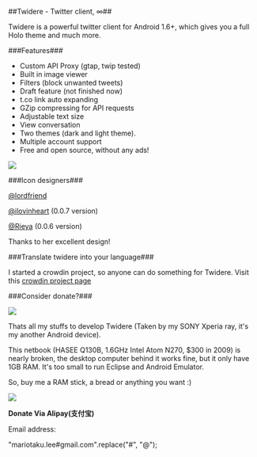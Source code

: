 ##Twidere - Twitter client, ∞##

Twidere is a powerful twitter client for Android 1.6+, which gives you a full Holo theme and much more.

###Features###

* Custom API Proxy (gtap, twip tested)
* Built in image viewer
* Filters (block unwanted tweets)
* Draft feature (not finished now)
* t.co link auto expanding
* GZip compressing for API requests
* Adjustable text size
* View conversation
* Two themes (dark and light theme).
* Multiple account support
* Free and open source, without any ads!

<a href="https://play.google.com/store/apps/details?id=org.mariotaku.twidere"><img src="http://www.android.com/images/brand/get_it_on_play_logo_large.png"/></a>

###Icon designers###

[@lordfriend](https://twitter.com/#!/lordfriend)

[@ilovinheart](https://twitter.com/#!/ilovinheart) (0.0.7 version)

[@Rieya](https://twitter.com/#!/Rieya) (0.0.6 version)

Thanks to her excellent design!

###Translate twidere into your language###

I started a crowdin project, so anyone can do something for Twidere. Visit this [crowdin project page](http://crowdin.net/project/twidere)

###Consider donate?###

<img src="https://lh4.googleusercontent.com/-fSkfFjnUck8/UAK_IeWs1lI/AAAAAAAABC8/2MqME6ngVrE/I/DSC_0096.jpg"/>

Thats all my stuffs to develop Twidere (Taken by my SONY Xperia ray, it's my another Android device).

This netbook (HASEE Q130B, 1.6GHz Intel Atom N270, $300 in 2009) is nearly broken, the desktop computer behind it works fine, but it only have 1GB RAM. It's too small to run Eclipse and Android Emulator.

So, buy me a RAM stick, a bread or anything you want :)

<a href="https://www.paypal.com/cgi-bin/webscr?cmd=_donations&amp;business=mariotaku.lee%40gmail%2ecom&amp;item_name=Donate%20to%20Twidere&amp;currency_code=USD"><img src="https://www.paypalobjects.com/en_US/i/btn/btn_donateCC_LG_global.gif"/></a>

**Donate Via Alipay(支付宝)**

Email address:

"mariotaku.lee#gmail.com".replace("#", "@");


